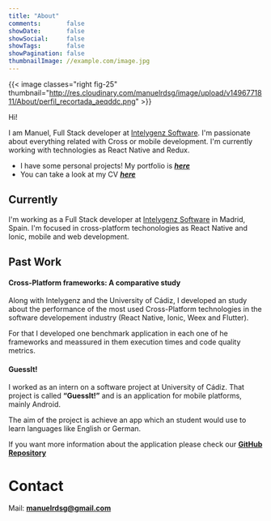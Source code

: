 ```yaml
---
title: "About"
comments:       false
showDate:       false
showSocial:     false
showTags:       false
showPagination: false
thumbnailImage: //example.com/image.jpg
---
```


{{< image classes="right fig-25" thumbnail="http://res.cloudinary.com/manuelrdsg/image/upload/v1496771811/About/perfil_recortada_aeqddc.png" >}}

Hi! 

I am Manuel, Full Stack developer at [Intelygenz Software](https://www.intelygenz.software). I'm passionate about everything related with Cross or mobile development. I'm currently working with technologies as React Native and Redux.

- I have some personal projects! My portfolio is [***here***](https://manuelrdsg.github.io/page/projects/)
- You can take a look at my CV [***here***](https://drive.google.com/file/d/1Ma0Kq0Lzx62bmoN9nJRK858qo1UKgJYw/view?usp=sharing)

## Currently

I'm working as a Full Stack developer at [Intelygenz Software](https://www.intelygenz.software/) in Madrid, Spain. I'm focused in cross-platform techonologies as React Native and Ionic, mobile and web development.

## Past Work

#### Cross-Platform frameworks: A comparative study

Along with Intelygenz and the University of Cádiz, I developed an study about the performance of the most used Cross-Platform technologies in the software developement industry (React Native, Ionic, Weex and Flutter). 

For that I developed one benchmark application in each one of he frameworks and meassured in them execution times and code quality metrics.

#### GuessIt!

I worked as an intern on a software project at University of Cádiz. That project is called **“GuessIt!”** and is an application for mobile platforms, mainly Android.

The aim of the project is achieve an app which an student would use to learn languages like English or German.

If you want more information about the application please check our **[GitHub Repository](https://github.com/manuelrdsg/GuessItLanguageTrainer)**

# Contact

Mail: **[manuelrdsg@gmail.com](mailto:manuelrdsg@gmail.com)**

